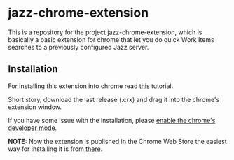 # jazz-chrome-extension #

This is a repository for the project jazz-chrome-extension, which is basically a basic extension for chrome that let you do quick Work Items searches to a previously configured Jazz server.

## Installation ##

For installing this extension into chrome read [this](https://support.google.com/chrome_webstore/answer/2664769?hl=en-GB&rd=2) tutorial.

Short story, download the last release (.crx) and drag it into the chrome's extension window.

If you have some issue with the installation, please [enable the chrome's developer mode](https://developer.chrome.com/extensions/faq#faq-dev-01).

**NOTE:** Now the extension is published in the Chrome Web Store the easiest way for installing it is from [there](https://chrome.google.com/webstore/detail/jazz-rtc-quicksearch/bpehmocojgaplghkihdfbhojcfdakfpl).
